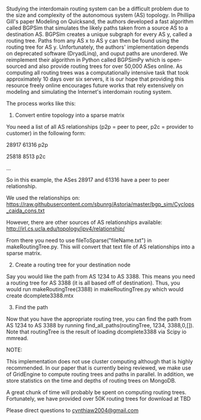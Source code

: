 Studying the interdomain routing system can be a difficult problem due to the size and complexity of the autonomous system (AS) topology. In Phillipa Gill's paper Modeling on Quicksand, the authors developed a fast algorithm called BGPSim that simulates the likely paths taken from a source AS to a destination AS. BGPSim creates a unique subgraph for every AS y, called a routing tree. Paths from any AS x to AS y can then be found using the routing tree for AS y. Unfortunately, the authors' implementation depends on deprecated software (DryadLinq), and ouput paths are unordered. We reimplement their algorithm in Python called BGPSimPy which is open-sourced and also provide routing trees for over 50,000 ASes online. As computing all routing trees was a computationally intensive task that took approximately 10 days over six servers, it is our hope that providing this resource freely online encourages future works that rely extensively on modeling and simulating the Internet's interdomain routing system. 

The process works like this:

1. Convert entire topology into a sparse matrix

You need a list of all AS relationships (p2p = peer to peer, p2c = provider to customer) in the following form:

28917	61316	p2p

25818	8513	p2c

...

So in this example, the ASes 28917 and 61316 have a peer to peer relationship.

We used the relationships on: https://raw.githubusercontent.com/sbunrg/Astoria/master/bgp_sim/Cyclops_caida_cons.txt

However, there are other sources of AS relationships available: http://irl.cs.ucla.edu/topology/ipv4/relationship/

From there you need to use fileToSparse("fileName.txt") in makeRoutingTree.py. This will convert that text file of AS relationships into a sparse matrix. 

2. Create a routing tree for your destination node

Say you would like the path from AS 1234 to AS 3388. This means you need a routing tree for AS 3388 (it is all based off of destination). Thus, you would run makeRoutingTree(3388) in makeRoutingTree.py which would create dcomplete3388.mtx

3. Find the path

Now that you have the appropriate routing tree, you can find the path from AS 1234 to AS 3388 by running find_all_paths(routingTree, 1234, 3388,0,[]). Note that routingTree is the result of loading dcomplete3388 via Scipy io mmread.


NOTE:

This implementation does not use cluster computing although that is highly recommended. In our paper that is currently being reviewed, we make use of GridEngine to compute routing trees and paths in parallel. In addition, we store statistics on the time and depths of routing trees on MongoDB. 

A great chunk of time will probably be spent on computing routing trees. Fortunately, we have provided over 50K routing trees for download at TBD

Please direct questions to cynthiaw2004@gmail.com



